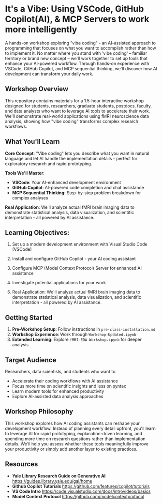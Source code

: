 # It's a Vibe: Using VSCode, GitHub Copilot(AI), & MCP Servers to work more intelligently

A hands-on workshop exploring "vibe coding" - an AI-assisted approach to programming that focuses on what you want to accomplish rather than how to implement it. No matter where you stand with 'vibe coding' – familiar territory or brand new concept – we'll work together to set up tools that enhance your AI-powered workflow. Through hands-on experience with VSCode, GitHub Copilot, and MCP sequential thinking, we'll discover how AI development can transform your daily work.

## Workshop Overview

This repository contains materials for a 1.5-hour interactive workshop designed for students, researchers, graduate students, postdocs, faculty, and data analysts who want to leverage AI tools to accelerate their work. We'll demonstrate real-world applications using fMRI neuroscience data analysis, showing how "vibe coding" transforms complex research workflows.

## What You'll Learn

**Core Concept**: "Vibe coding" lets you describe what you want in natural language and let AI handle the implementation details - perfect for exploratory research and rapid prototyping.

**Tools We'll Master**:
- **VSCode**: Your AI-enhanced development environment
- **GitHub Copilot**: AI-powered code completion and chat assistance  
- **MCP Sequential Thinking**: Step-by-step problem breakdown for complex analyses

**Real Application**: We'll analyze actual fMRI brain imaging data to demonstrate statistical analysis, data visualization, and scientific interpretation - all powered by AI assistance.

## Learning Objectives:

1. Set up a modern development environment with Visual Studio Code (VSCode)

2. Install and configure GitHub Copilot - your AI coding assistant

3. Configure MCP (Model Context Protocol) Server for enhanced AI assistance

4. Investigate potential applications for your work

5. Real Application: We'll analyze actual fMRI brain imaging data to demonstrate statistical analysis, data visualization, and scientific interpretation - all powered by AI assistance.

## Getting Started

1. **Pre-Workshop Setup**: Follow instructions in `pre-class-installation.md`
2. **Workshop Experience**: Work through `Workshop-Updated.ipynb` 
3. **Extended Learning**: Explore `fMRI-EDA-Workshop.ipynb` for deeper analysis

## Target Audience

Researchers, data scientists, and students who want to:
- Accelerate their coding workflows with AI assistance
- Focus more time on scientific insights and less on syntax
- Learn modern tools for enhanced productivity
- Explore AI-assisted data analysis approaches

## Workshop Philosophy
This workshop explores how AI coding assistants can reshape your development workflow. Instead of planning every detail upfront, you'll learn to leverage AI for rapid prototyping, explanation-driven learning, and spending more time on research questions rather than implementation details. We'll help you assess whether these tools meaningfully improve your productivity or simply add another layer to existing practices.

## Resources
- **Yale Library Research Guide on Generative AI** 
    https://guides.library.yale.edu/gai/home
- **Github Copilot Tutorials**
    https://github.com/features/copilot/tutorials
- **VS Code Intro**
    https://code.visualstudio.com/docs/introvideos/basics
- **Model Context Protocol**
    https://github.com/modelcontextprotocol
    
